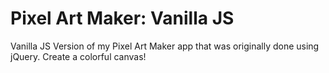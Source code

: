 # Pixel Art Maker: Vanilla JS

Vanilla JS Version of my Pixel Art Maker app that was originally done using jQuery.
Create a colorful canvas!
